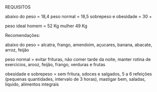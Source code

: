 REQUISITOS

abaixo do peso = 18,4 peso normal = 18,5 sobrepeso e obesidade = 30 +

peso ideal homem = 52 Kg mulher 49 Kg

Recomendações:

abaixo do peso = alcatra, frango, amendoim, açucares, banana, abacate, arroz, feijão

peso normal = evitar frituras, não comer tarde da noite, manter rotina de exercicios, arooz, feijão, frango, verduras e frutas

obesidade e sobrepeso = sem fritura, sdoces e salgados, 5 a 6 refeições (pequenas quantidades, intervalo de 3 horas), mastigar bem, saladas, líquido, alimentos integrais
